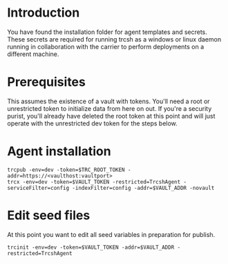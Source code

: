 # Introduction 
You have found the installation folder for agent templates and secrets.  These secrets are required for running trcsh as a windows or linux daemon running in collaboration with the carrier to perform deployments on a different machine.

# Prerequisites
This assumes the existence of a vault with tokens.  You'll need a root or unrestricted token to initialize data
from here on out.  If you're a security purist, you'll already have deleted the root token at this point and
will just operate with the unrestricted dev token for the steps below.

# Agent installation
```
trcpub -env=dev -token=$TRC_ROOT_TOKEN -addr=https://<vaulthost:vaultport>
trcx -env=dev -token=$VAULT_TOKEN -restricted=TrcshAgent -serviceFilter=config -indexFilter=config -addr=$VAULT_ADDR -novault

```

# Edit seed files
At this point you want to edit all seed variables in preparation for publish.

```
trcinit -env=dev -token=$VAULT_TOKEN -addr=$VAULT_ADDR -restricted=TrcshAgent
```
